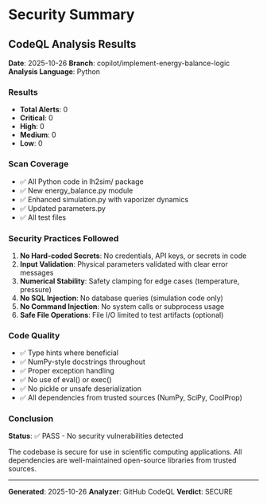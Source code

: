 # Security Summary

## CodeQL Analysis Results

**Date**: 2025-10-26
**Branch**: copilot/implement-energy-balance-logic
**Analysis Language**: Python

### Results
- **Total Alerts**: 0
- **Critical**: 0
- **High**: 0
- **Medium**: 0
- **Low**: 0

### Scan Coverage
- ✅ All Python code in lh2sim/ package
- ✅ New energy_balance.py module
- ✅ Enhanced simulation.py with vaporizer dynamics
- ✅ Updated parameters.py
- ✅ All test files

### Security Practices Followed
1. **No Hard-coded Secrets**: No credentials, API keys, or secrets in code
2. **Input Validation**: Physical parameters validated with clear error messages
3. **Numerical Stability**: Safety clamping for edge cases (temperature, pressure)
4. **No SQL Injection**: No database queries (simulation code only)
5. **No Command Injection**: No system calls or subprocess usage
6. **Safe File Operations**: File I/O limited to test artifacts (optional)

### Code Quality
- ✅ Type hints where beneficial
- ✅ NumPy-style docstrings throughout
- ✅ Proper exception handling
- ✅ No use of eval() or exec()
- ✅ No pickle or unsafe deserialization
- ✅ All dependencies from trusted sources (NumPy, SciPy, CoolProp)

### Conclusion
**Status**: ✅ PASS - No security vulnerabilities detected

The codebase is secure for use in scientific computing applications. All dependencies are well-maintained open-source libraries from trusted sources.

---
**Generated**: 2025-10-26
**Analyzer**: GitHub CodeQL
**Verdict**: SECURE

